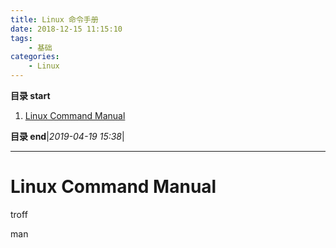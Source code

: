 ```yaml
---
title: Linux 命令手册
date: 2018-12-15 11:15:10
tags: 
    - 基础
categories: 
    - Linux
---
```


**目录 start**
 
1. [Linux Command Manual](#linux-command-manual)

**目录 end**|_2019-04-19 15:38_|
****************************************
# Linux Command Manual 


troff

man 
